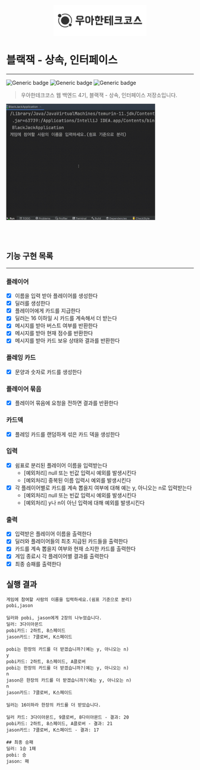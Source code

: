 <p align="center">
    <img src="./woowacourse.png" alt="우아한테크코스" width="250px">
</p>

# 블랙잭 - 상속, 인터페이스

---

![Generic badge](https://img.shields.io/badge/Level1-blackjack-green.svg)
![Generic badge](https://img.shields.io/badge/test-23_passed-blue.svg)
![Generic badge](https://img.shields.io/badge/version-1.0.0-brightgreen.svg)

> 우아한테크코스 웹 백엔드 4기, 블랙잭 - 상속, 인터페이스 저장소입니다.

<img src="./blackjack-step1-operation.gif" alt="java-blackjack-operation" width="400px">

<br><br>

## 기능 구현 목록

---

### 플레이어

- [x] 이름을 입력 받아 플레이어를 생성한다
- [x] 딜러를 생성한다
- [x] 플레이어에게 카드를 지급한다
- [x] 딜러는 16 이하일 시 카드를 계속해서 더 받는다
- [x] 메시지를 받아 버스트 여부를 반환한다
- [x] 메시지를 받아 현재 점수를 반환한다
- [x] 메시지를 받아 카드 보유 상태와 결과를 반환한다

### 플레잉 카드

- [x] 문양과 숫자로 카드를 생성한다

### 플레이어 묶음

- [x] 플레이어 묶음에 요청을 전하면 결과를 반환한다

### 카드덱

- [x] 플레잉 카드를 랜덤하게 섞은 카드 덱을 생성한다

### 입력

- [x] 쉼표로 분리된 플레이어 이름을 입력받는다
    - [예외처리] null 또는 빈값 입력시 예외를 발생시킨다
    - [예외처리] 중복된 이름 입력시 예외를 발생시킨다
- [x] 각 플레이어별로 카드를 계속 뽑을지 여부에 대해 예는 y, 아니오는 n로 입력받는다
    - [예외처리] null 또는 빈값 입력시 예외를 발생시킨다
    - [예외처리] y나 n이 아닌 입력에 대해 예외를 발생시킨다

### 출력

- [x] 입력받은 플레이어 이름을 출력한다
- [x] 딜러와 플레이어들의 최초 지급된 카드들을 출력한다
- [x] 카드를 계속 뽑을지 여부와 현재 소지한 카드를 출력한다
- [x] 게임 종료시 각 플레이어별 결과를 출력한다
- [x] 최종 승패를 출력한다

## 실행 결과

```
게임에 참여할 사람의 이름을 입력하세요.(쉼표 기준으로 분리)
pobi,jason

딜러와 pobi, jason에게 2장의 나누었습니다.
딜러: 3다이아몬드
pobi카드: 2하트, 8스페이드
jason카드: 7클로버, K스페이드

pobi는 한장의 카드를 더 받겠습니까?(예는 y, 아니오는 n)
y
pobi카드: 2하트, 8스페이드, A클로버
pobi는 한장의 카드를 더 받겠습니까?(예는 y, 아니오는 n)
n
jason은 한장의 카드를 더 받겠습니까?(예는 y, 아니오는 n)
n
jason카드: 7클로버, K스페이드

딜러는 16이하라 한장의 카드를 더 받았습니다.

딜러 카드: 3다이아몬드, 9클로버, 8다이아몬드 - 결과: 20
pobi카드: 2하트, 8스페이드, A클로버 - 결과: 21
jason카드: 7클로버, K스페이드 - 결과: 17

## 최종 승패
딜러: 1승 1패
pobi: 승
jason: 패
```

<br><br>

